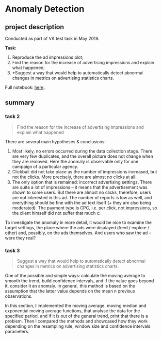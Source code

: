 # Anomaly Detection

## project description
Conducted as part of VK test task in May 2019. 

**Task:** 
1. Reproduce the ad impressions plot;  
2. Find the reason for the increase of advertising impressions and explain what happened;  
3. \*Suggest a way that would help to automatically detect abnormal changes in metrics on advertising statistics charts.  

Full notebook: [here](https://github.com/actuallyykatie/anomalydetection/blob/main/vk_anomalies_test.ipynb).

## summary

### task 2

> Find the reason for the increase of advertising impressions and explain what happened


There are several main hypotheses & conclusions:

1. Most likely, no errors occurred during the data collection stage. There are very few duplicates, and the overall picture does not change when they are removed. Here the anomaly is observable only for one campaign of a particular agency.
2. Clickbait did not take place as the number of impressions increased, but not the clicks. More precisely, there are almost no clicks at all.
3. The only option that is remained: incorrect advertising settings. There are quite a lot of impressions – it means that the advertisement was shown to some users. But there are almost no clicks, therefore, users are not interested in this ad. The number of reports is low as well, and everything should be fine with the ad text itself (+ they are also being moderated). The payment type is CPC, i.e. per click, not impressions, so the client himself did not suffer that much c:

To investigate the anomaly in more detail, it would be nice to examine the target settings, the place where the ads were displayed (feed / explore / other) and, possibly, on the ads themselves. And users who saw the ad – were they real?

### task 3

> Suggest a way that would help to automatically detect abnormal changes in metrics on advertising statistics charts.  

One of the possible and simple ways: calculate the moving average to smooth the trend, build confidence intervals, and if the value goes beyond it, consider it an anomaly. In general, this method is based on the assumption that the latter value depends on the mean n previous observations. 

In this section, I implemented the moving average, moving median and exponential moving average functions, that analyse the data for the specified period, and if it is out of the general trend, print that there is a problem. Then I compared the methods and showcased how they work depending on the resampling rule, window size and confidence intervals parameters.

